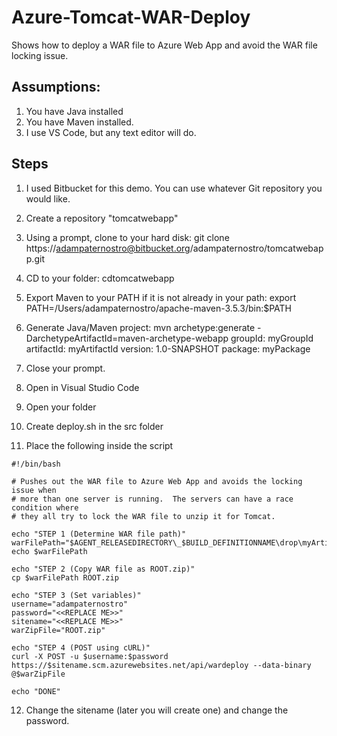 # Azure-Tomcat-WAR-Deploy
Shows how to deploy a WAR file to Azure Web App and avoid the WAR file locking issue.

## Assumptions:
1. You have Java installed
2. You have Maven installed.
3. I use VS Code, but any text editor will do.

## Steps
1. I used Bitbucket for this demo.  You can use whatever Git repository you would like.

2. Create a repository "tomcatwebapp"

3. Using a prompt, clone to your hard disk: git clone https://adampaternostro@bitbucket.org/adampaternostro/tomcatwebapp.git
  
4. CD to your folder: cdtomcatwebapp

5. Export Maven to your PATH if it is not already in your path: export PATH=/Users/adampaternostro/apache-maven-3.5.3/bin:$PATH

6. Generate Java/Maven project: mvn archetype:generate -DarchetypeArtifactId=maven-archetype-webapp
   groupId: myGroupId
   artifactId: myArtifactId
   version: 1.0-SNAPSHOT
   package: myPackage
   
7. Close your prompt.

8. Open in Visual Studio Code

9. Open your folder

10. Create deploy.sh in the src folder

11. Place the following inside the script
```
#!/bin/bash

# Pushes out the WAR file to Azure Web App and avoids the locking issue when 
# more than one server is running.  The servers can have a race condition where
# they all try to lock the WAR file to unzip it for Tomcat.

echo "STEP 1 (Determine WAR file path)"
warFilePath="$AGENT_RELEASEDIRECTORY\_$BUILD_DEFINITIONNAME\drop\myArtifactId\target\myArtifactId.war"
echo $warFilePath

echo "STEP 2 (Copy WAR file as ROOT.zip)"
cp $warFilePath ROOT.zip 

echo "STEP 3 (Set variables)"
username="adampaternostro"
password="<<REPLACE ME>>"
sitename="<<REPLACE ME>>"
warZipFile="ROOT.zip"

echo "STEP 4 (POST using cURL)"
curl -X POST -u $username:$password https://$sitename.scm.azurewebsites.net/api/wardeploy --data-binary @$warZipFile

echo "DONE"
```

12.  Change the sitename (later you will create one) and change the password.
